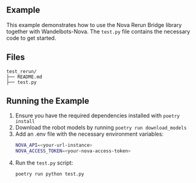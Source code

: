 ## Example

This example demonstrates how to use the Nova Rerun Bridge library together with Wandelbots-Nova. The `test.py` file contains the necessary code to get started.

## Files

```
test_rerun/
├── README.md
├── test.py
```

## Running the Example

1. Ensure you have the required dependencies installed with `poetry install`
2. Download the robot models by running `poetry run download_models`
3. Add an .env file with the necessary environment variables:
   ```sh
   NOVA_API=<your-url-instance>
   NOVA_ACCESS_TOKEN=<your-nova-access-token>
   ```
4. Run the `test.py` script:
   ```sh
   poetry run python test.py
   ```
